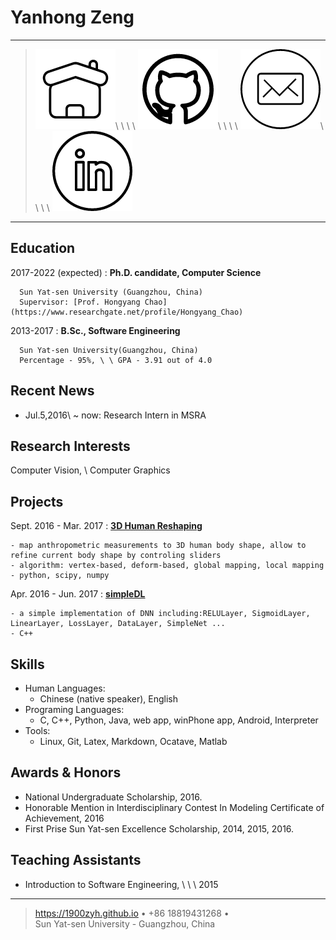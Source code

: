 Yanhong Zeng
============
----

>[![](homepage.png)](https://1900zyh.github.io)\ \ \ \ 
[![](github.png)](https://github.com/1900zyh/)\ \ \ \ 
[![](email.png)](https://zengyh1900@gmail.com)\ \ \ \ 
[![](linkedin.png)](https://www.linkedin.com/in/yanhong-zeng-81393410b/)

----

Education 
---------
2017-2022 (expected)
:   **Ph.D. candidate, Computer Science**   

      Sun Yat-sen University (Guangzhou, China)  
      Supervisor: [Prof. Hongyang Chao](https://www.researchgate.net/profile/Hongyang_Chao)    

2013-2017
:   **B.Sc., Software Engineering**  

      Sun Yat-sen University(Guangzhou, China)  
      Percentage - 95%, \ \ GPA - 3.91 out of 4.0     

Recent News
---------------- 
- Jul.5,2016\ ~ now: Research Intern in MSRA 

Research Interests
--------------
Computer Vision, \ Computer Graphics

<!-- Publications
------------------ -->


Projects
--------------------
Sept. 2016 - Mar. 2017
:   **[3D Human Reshaping](https://github.com/1900zyh/3D-Human-Body-Shape)** 

    - map anthropometric measurements to 3D human body shape, allow to refine current body shape by controling sliders
    - algorithm: vertex-based, deform-based, global mapping, local mapping
    - python, scipy, numpy

Apr. 2016 - Jun. 2017
:    **[simpleDL](https://github.com/1900zyh/simpleDL)**
    
    - a simple implementation of DNN including:RELULayer, SigmoidLayer, LinearLayer, LossLayer, DataLayer, SimpleNet ...
    - C++

Skills
----------------------------------------
- Human Languages: 
    * Chinese (native speaker), English  
- Programing Languages: 
    * C, C++, Python, Java, web app, winPhone app, Android, Interpreter
- Tools: 
    * Linux, Git, Latex, Markdown, Ocatave, Matlab  

<!-- Tutorials
---------------- -->

<!-- contests
----------- -->

Awards & Honors
----------------
* National Undergraduate Scholarship, 2016.
* Honorable Mention in Interdisciplinary Contest In Modeling Certificate of Achievement, 2016
* First Prise Sun Yat-sen Excellence Scholarship, 2014, 2015, 2016.

Teaching Assistants
---------------------
* Introduction to Software Engineering, \ \ \ 2015




----
> <https://1900zyh.github.io> • +86 18819431268 • \
> Sun Yat-sen University - Guangzhou, China

